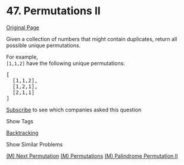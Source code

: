 # 47. Permutations II

[Original Page](https://leetcode.com/problems/permutations-ii/)

Given a collection of numbers that might contain duplicates, return all possible unique permutations.

For example,  
`[1,1,2]` have the following unique permutations:  

<pre>[
  [1,1,2],
  [1,2,1],
  [2,1,1]
]
</pre>

<div>

[Subscribe](/subscribe/) to see which companies asked this question

</div>

<div>

<div id="tags" class="btn btn-xs btn-warning">Show Tags</div>

<span class="hidebutton">[Backtracking](/tag/backtracking/)</span></div>

<div>

<div id="similar" class="btn btn-xs btn-warning">Show Similar Problems</div>

<span class="hidebutton">[(M) Next Permutation](/problems/next-permutation/) [(M) Permutations](/problems/permutations/) [(M) Palindrome Permutation II](/problems/palindrome-permutation-ii/)</span></div>